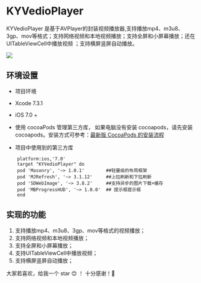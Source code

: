 # KYVedioPlayer
KYVedioPlayer 是基于AVPlayer的封装视频播放器,支持播放mp4、m3u8、3gp、mov等格式；支持网络视频和本地视频播放；支持全屏和小屏幕播放；还在UITableViewCell中播放视频 ；支持横屏竖屏自动播放。

![](https://github.com/kingly09/KYVedioPlayer/blob/master/vedio01.gif)


## 环境设置
- 项目环境
- Xcode 7.3.1
- iOS 7.0 +

- 使用 cocoaPods 管理第三方库， 如果电脑没有安装 cocoapods，请先安装 cocoapods。安装方式可参考：[最新版 CocoaPods 的安装流程](http://blog.sina.com.cn/s/blog_6ff6523d0102x8dq.html)

- 项目中使用到的第三方库
```
    platform:ios,'7.0'
    target "KYVedioPlayer" do
    pod 'Masonry', '~> 1.0.1'        ##轻量级的布局框架 
    pod 'MJRefresh', '~> 3.1.12'     ##上拉刷新和下拉刷新
    pod 'SDWebImage', '~> 3.8.2'     ##支持异步的图片下载+缓存
    pod 'MBProgressHUD', '~> 1.0.0'  ## 提示框提示框
    end

```

## 实现的功能

1. 支持播放mp4、m3u8、3gp、mov等格式的视频播放；
2. 支持网络视频和本地视频播放；
3. 支持全屏和小屏幕播放；
4. 支持UITableViewCell中播放视频；
5. 支持横屏竖屏自动播放；


大家若喜欢，给我一个 star 😊 ！ 十分感谢！🙏

